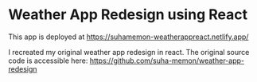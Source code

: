 # Weather App Redesign using React

This app is deployed at https://suhamemon-weatherappreact.netlify.app/

I recreated my original weather app redesign in react. The original source code is accessible here: https://github.com/suha-memon/weather-app-redesign
